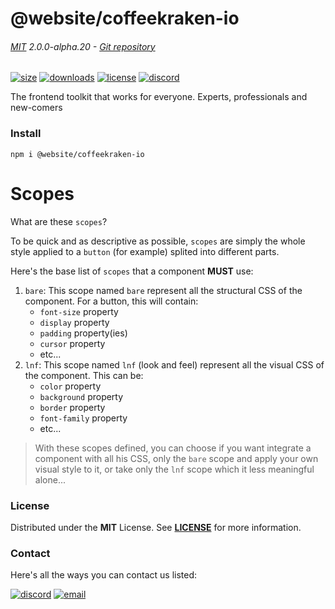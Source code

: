 <!-- This file has been generated using
     the "@coffeekraken/s-markdown-builder" package.
     !!! Do not edit it directly... -->


<!-- header -->
# @website/coffeekraken-io

###### [MIT](./license) 2.0.0-alpha.20 - [Git repository]()

<!-- shields -->
[![size](https://shields.io/bundlephobia/min/@website/coffeekraken-io?style=for-the-badge)](https://www.npmjs.com/package/@website/coffeekraken-io)
[![downloads](https://shields.io/npm/dm/@website/coffeekraken-io?style=for-the-badge)](https://www.npmjs.com/package/@website/coffeekraken-io)
[![license](https://shields.io/npm/l/@website/coffeekraken-io?style=for-the-badge)](./LICENSE)
[![discord](https://img.shields.io/discord/940362961682333767?color=5100FF&amp;label=Join%20us%20on%20Discord&amp;style=for-the-badge)](https://discord.gg/HzycksDJ)

<!-- description -->
The frontend toolkit that works for everyone. Experts, professionals and new-comers

<!-- install -->
### Install

```shell
npm i @website/coffeekraken-io

```

<!-- body -->

<!--
/**
* @name            Scopes
* @namespace       doc.components
* @type            Markdown
* @platform        md
* @status          stable
* @menu            Documentation / Components           /doc/components/scopes
*
* @since           2.0.0
* @author    Olivier Bossel <olivier.bossel@gmail.com> (https://coffeekraken.io)
*/
-->

# Scopes

What are these `scopes`?

To be quick and as descriptive as possible, `scopes` are simply the whole style applied to a `button` (for example) splited into different parts.

Here's the base list of `scopes` that a component **MUST** use:

1. `bare`: This scope named `bare` represent all the structural CSS of the component. For a button, this will contain:
   - `font-size` property
   - `display` property
   - `padding` property(ies)
   - `cursor` property
   - etc...
2. `lnf`: This scope named `lnf` (look and feel) represent all the visual CSS of the component. This can be:
   - `color` property
   - `background` property
   - `border` property
   - `font-family` property
   - etc...

> With these scopes defined, you can choose if you want integrate a component with all his CSS, only the `bare` scope and apply your own visual style to it, or take only the `lnf` scope which it less meaningful alone...


<!-- license -->
### License

Distributed under the **MIT** License. See **[LICENSE](./license)** for more information.

<!-- contact -->
### Contact

Here's all the ways you can contact us listed:

[![discord](https://img.shields.io/badge/Join%20us%20on%20discord-Join-blueviolet?style=[config.shieldsio.style]&amp;logo=discord)](https://discord.gg/HzycksDJ)
[![email](https://img.shields.io/badge/Email%20us-Go-green?style=[config.shieldsio.style]&amp;logo=Mail.Ru)](mailto:olivier.bossel@gmail.com)
